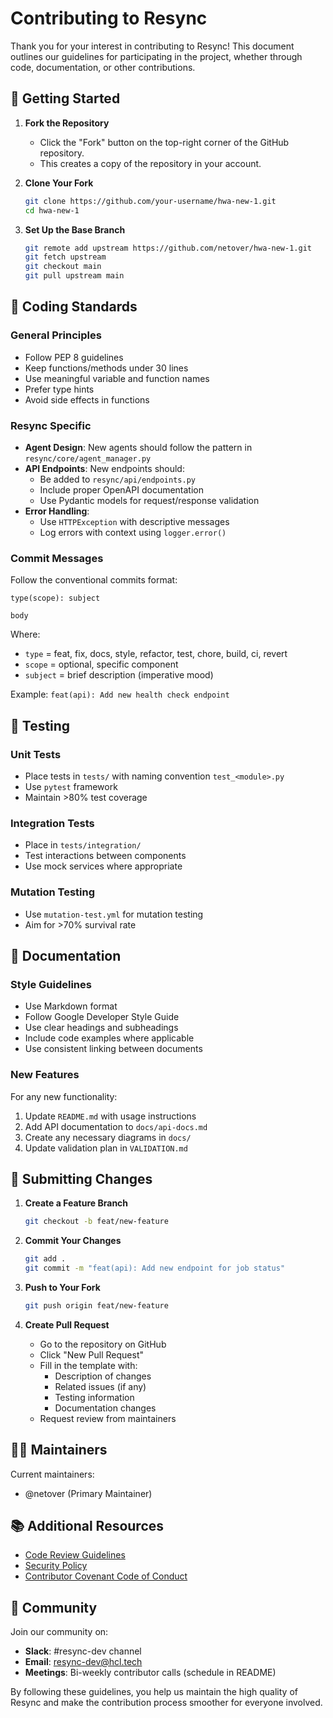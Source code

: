 # Contributing to Resync

Thank you for your interest in contributing to Resync! This document outlines our guidelines for participating in the project, whether through code, documentation, or other contributions.

## 📁 Getting Started

1. **Fork the Repository**
   - Click the "Fork" button on the top-right corner of the GitHub repository.
   - This creates a copy of the repository in your account.

2. **Clone Your Fork**
   ```bash
   git clone https://github.com/your-username/hwa-new-1.git
   cd hwa-new-1
   ```

3. **Set Up the Base Branch**
   ```bash
   git remote add upstream https://github.com/netover/hwa-new-1.git
   git fetch upstream
   git checkout main
   git pull upstream main
   ```

## 🧱 Coding Standards

### General Principles
- Follow PEP 8 guidelines
- Keep functions/methods under 30 lines
- Use meaningful variable and function names
- Prefer type hints
- Avoid side effects in functions

### Resync Specific
- **Agent Design**: New agents should follow the pattern in `resync/core/agent_manager.py`
- **API Endpoints**: New endpoints should:
  - Be added to `resync/api/endpoints.py`
  - Include proper OpenAPI documentation
  - Use Pydantic models for request/response validation
- **Error Handling**:
  - Use `HTTPException` with descriptive messages
  - Log errors with context using `logger.error()`

### Commit Messages
Follow the conventional commits format:
```
type(scope): subject

body
```
Where:
- `type` = feat, fix, docs, style, refactor, test, chore, build, ci, revert
- `scope` = optional, specific component
- `subject` = brief description (imperative mood)

Example:
`feat(api): Add new health check endpoint`

## 🧪 Testing

### Unit Tests
- Place tests in `tests/` with naming convention `test_<module>.py`
- Use `pytest` framework
- Maintain >80% test coverage

### Integration Tests
- Place in `tests/integration/`
- Test interactions between components
- Use mock services where appropriate

### Mutation Testing
- Use `mutation-test.yml` for mutation testing
- Aim for >70% survival rate

## 📝 Documentation

### Style Guidelines
- Use Markdown format
- Follow Google Developer Style Guide
- Use clear headings and subheadings
- Include code examples where applicable
- Use consistent linking between documents

### New Features
For any new functionality:
1. Update `README.md` with usage instructions
2. Add API documentation to `docs/api-docs.md`
3. Create any necessary diagrams in `docs/`
4. Update validation plan in `VALIDATION.md`

## 🚀 Submitting Changes

1. **Create a Feature Branch**
   ```bash
   git checkout -b feat/new-feature
   ```

2. **Commit Your Changes**
   ```bash
   git add .
   git commit -m "feat(api): Add new endpoint for job status"
   ```

3. **Push to Your Fork**
   ```bash
   git push origin feat/new-feature
   ```

4. **Create Pull Request**
   - Go to the repository on GitHub
   - Click "New Pull Request"
   - Fill in the template with:
     - Description of changes
     - Related issues (if any)
     - Testing information
     - Documentation changes
   - Request review from maintainers

## 🧑‍💻 Maintainers

Current maintainers:
- @netover (Primary Maintainer)

## 📚 Additional Resources

- [Code Review Guidelines](CODE_REVIEW_COMPREHENSIVE.md)
- [Security Policy](SECURITY.md)
- [Contributor Covenant Code of Conduct](CONDUCT.md)

## 🙌 Community

Join our community on:
- **Slack**: #resync-dev channel
- **Email**: resync-dev@hcl.tech
- **Meetings**: Bi-weekly contributor calls (schedule in README)

By following these guidelines, you help us maintain the high quality of Resync and make the contribution process smoother for everyone involved.
